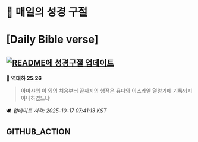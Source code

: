 # 🙏 매일의 성경 구절
# [Daily Bible verse]
## [![README에 성경구절 업데이트](https://github.com/DONGSUKA/first_test/actions/workflows/update-readme-bible.yml/badge.svg)](https://github.com/DONGSUKA/first_test/actions/workflows/update-readme-bible.yml)
<!-- START_BIBLE_VERSE -->
📖 **역대하 25:26**
> 아마샤의 이 외의 처음부터 끝까지의 행적은 유다와 이스라엘 열왕기에 기록되지 아니하였느냐

🕊️ _업데이트 시각: 2025-10-17 07:41:13 KST_
  <!-- END_BIBLE_VERSE -->
## GITHUB_ACTION
